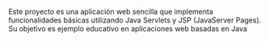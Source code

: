 Este proyecto es una aplicación web sencilla que implementa funcionalidades básicas utilizando Java Servlets y JSP (JavaServer Pages). Su objetivo es ejemplo educativo en aplicaciones web basadas en Java
